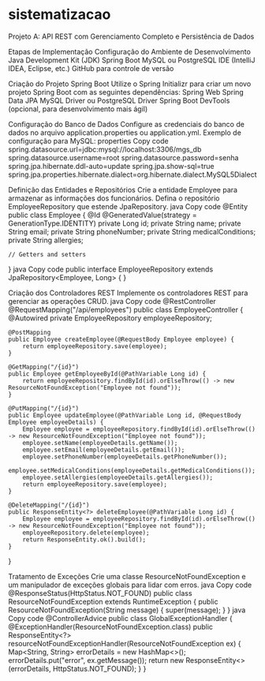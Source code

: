 # sistematizacao
Projeto A: API REST com Gerenciamento Completo e Persistência de Dados

Etapas de Implementação
Configuração do Ambiente de Desenvolvimento
Java Development Kit (JDK)
Spring Boot
MySQL ou PostgreSQL
IDE (IntelliJ IDEA, Eclipse, etc.)
GitHub para controle de versão

Criação do Projeto Spring Boot
Utilize o Spring Initializr para criar um novo projeto Spring Boot com as seguintes dependências:
Spring Web
Spring Data JPA
MySQL Driver ou PostgreSQL Driver
Spring Boot DevTools (opcional, para desenvolvimento mais ágil)

Configuração do Banco de Dados
Configure as credenciais do banco de dados no arquivo application.properties ou application.yml.
Exemplo de configuração para MySQL:
properties
Copy code
spring.datasource.url=jdbc:mysql://localhost:3306/mgs_db
spring.datasource.username=root
spring.datasource.password=senha
spring.jpa.hibernate.ddl-auto=update
spring.jpa.show-sql=true
spring.jpa.properties.hibernate.dialect=org.hibernate.dialect.MySQL5Dialect


Definição das Entidades e Repositórios
Crie a entidade Employee para armazenar as informações dos funcionários.
Defina o repositório EmployeeRepository que estende JpaRepository.
java
Copy code
@Entity
public class Employee {
    @Id
    @GeneratedValue(strategy = GenerationType.IDENTITY)
    private Long id;
    private String name;
    private String email;
    private String phoneNumber;
    private String medicalConditions;
    private String allergies;

    // Getters and setters
}
java
Copy code
public interface EmployeeRepository extends JpaRepository<Employee, Long> {
}

Criação dos Controladores REST
Implemente os controladores REST para gerenciar as operações CRUD.
java
Copy code
@RestController
@RequestMapping("/api/employees")
public class EmployeeController {
    @Autowired
    private EmployeeRepository employeeRepository;

    @PostMapping
    public Employee createEmployee(@RequestBody Employee employee) {
        return employeeRepository.save(employee);
    }

    @GetMapping("/{id}")
    public Employee getEmployeeById(@PathVariable Long id) {
        return employeeRepository.findById(id).orElseThrow(() -> new ResourceNotFoundException("Employee not found"));
    }

    @PutMapping("/{id}")
    public Employee updateEmployee(@PathVariable Long id, @RequestBody Employee employeeDetails) {
        Employee employee = employeeRepository.findById(id).orElseThrow(() -> new ResourceNotFoundException("Employee not found"));
        employee.setName(employeeDetails.getName());
        employee.setEmail(employeeDetails.getEmail());
        employee.setPhoneNumber(employeeDetails.getPhoneNumber());
        employee.setMedicalConditions(employeeDetails.getMedicalConditions());
        employee.setAllergies(employeeDetails.getAllergies());
        return employeeRepository.save(employee);
    }

    @DeleteMapping("/{id}")
    public ResponseEntity<?> deleteEmployee(@PathVariable Long id) {
        Employee employee = employeeRepository.findById(id).orElseThrow(() -> new ResourceNotFoundException("Employee not found"));
        employeeRepository.delete(employee);
        return ResponseEntity.ok().build();
    }
}

Tratamento de Exceções
Crie uma classe ResourceNotFoundException e um manipulador de exceções globais para lidar com erros.
java
Copy code
@ResponseStatus(HttpStatus.NOT_FOUND)
public class ResourceNotFoundException extends RuntimeException {
    public ResourceNotFoundException(String message) {
        super(message);
    }
}
java
Copy code
@ControllerAdvice
public class GlobalExceptionHandler {
    @ExceptionHandler(ResourceNotFoundException.class)
    public ResponseEntity<?> resourceNotFoundExceptionHandler(ResourceNotFoundException ex) {
        Map<String, String> errorDetails = new HashMap<>();
        errorDetails.put("error", ex.getMessage());
        return new ResponseEntity<>(errorDetails, HttpStatus.NOT_FOUND);
    }
}
